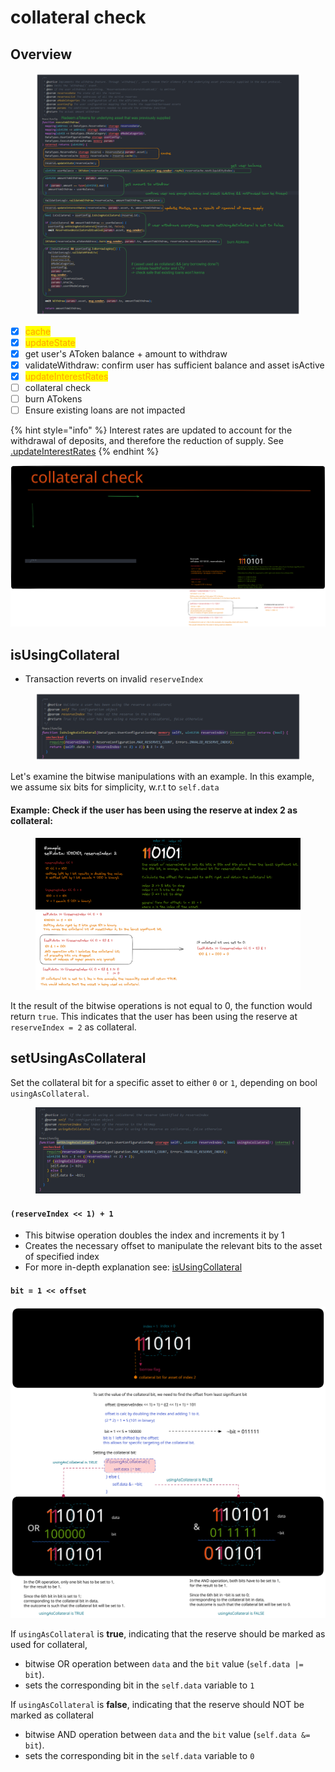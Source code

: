 # collateral check

## Overview

<figure><img src="../../.gitbook/assets/image (50).png" alt=""><figcaption></figcaption></figure>

* [x] <mark style="color:orange;">cache</mark>
* [x] <mark style="color:orange;">updateState</mark>
* [x] get user's AToken balance + amount to withdraw
* [x] validateWithdraw: confirm user has sufficient balance and asset isActive
* [x] <mark style="color:orange;">updateInterestRates</mark>
* [ ] collateral check
* [ ] burn ATokens
* [ ] Ensure existing loans are not impacted&#x20;

{% hint style="info" %}
Interest rates are updated to account for the withdrawal of deposits, and therefore the reduction of supply. See [.updateInterestRates](../common-functions/.updateinterestrates.md)
{% endhint %}

<img src="../../.gitbook/assets/file.excalidraw.svg" alt="" class="gitbook-drawing">

## isUsingCollateral

* Transaction reverts on invalid `reserveIndex`

<figure><img src="../../.gitbook/assets/image (40).png" alt=""><figcaption></figcaption></figure>

Let's examine the bitwise manipulations with an example. In this example, we assume six bits for simplicity, w.r.t to `self.data`

#### **Example: Check if the user has been using the reserve at index 2 as collateral:**

<figure><img src="../../.gitbook/assets/image (26).png" alt=""><figcaption></figcaption></figure>

It the result of the bitwise operations is not equal to 0, the function would return `true`. This indicates that the user has been using the reserve at `reserveIndex = 2` as collateral.

## setUsingAsCollateral

Set the collateral bit for a specific asset to either `0` or `1`, depending on bool `usingAsCollateral`.

<figure><img src="../../.gitbook/assets/image (72).png" alt=""><figcaption></figcaption></figure>

#### `(reserveIndex << 1) + 1`

* This bitwise operation doubles the index and increments it by 1
* Creates the necessary offset to manipulate the relevant bits to the asset of specified index
* For more in-depth explanation see: [isUsingCollateral](collateral-check.md#example-check-if-the-user-has-been-using-the-reserve-at-index-2-as-collateral)

#### **`bit = 1 << offset`**

<img src="../../.gitbook/assets/file.excalidraw (13).svg" alt="" class="gitbook-drawing">

If `usingAsCollateral` is **true**, indicating that the reserve should be marked as used for collateral,&#x20;

* bitwise OR operation between `data` and the `bit` value (`self.data |= bit`).&#x20;
* sets the corresponding bit in the `self.data` variable to `1`

If `usingAsCollateral` is **false**, indicating that the reserve should NOT be marked as collateral

* bitwise AND operation between `data` and the `bit` value (`self.data &= bit`).&#x20;
* sets the corresponding bit in the `self.data` variable to `0`


